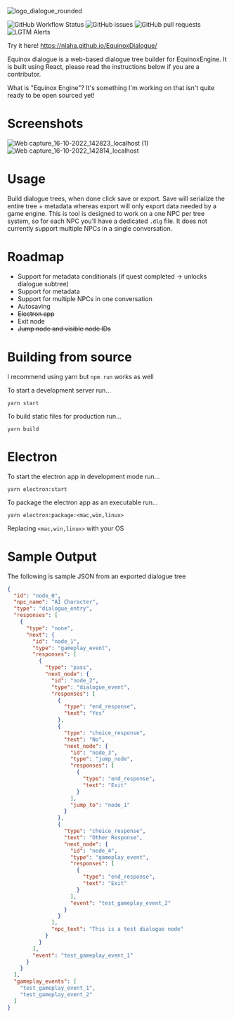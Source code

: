 ![logo_dialogue_rounded](https://user-images.githubusercontent.com/10292944/195273482-5c61364c-3f46-4435-8977-0027c2cad988.png)

![GitHub Workflow Status](https://img.shields.io/github/workflow/status/nlaha/EquinoxDialogue/Node.js%20CI?label=Node.js%20CI)
![GitHub issues](https://img.shields.io/github/issues/nlaha/EquinoxDialogue)
![GitHub pull requests](https://img.shields.io/github/issues-pr/nlaha/EquinoxDialogue)
![LGTM Alerts](https://img.shields.io/lgtm/alerts/github/nlaha/EquinoxDialogue)

Try it here! https://nlaha.github.io/EquinoxDialogue/

Equinox dialogue is a web-based dialogue tree builder for EquinoxEngine. It is built using React, please read the instructions below if you are a contributor.

What is "Equinox Engine"? It's something I'm working on that isn't quite ready to be open sourced yet!

# Screenshots

![Web capture_16-10-2022_142823_localhost (1)](https://user-images.githubusercontent.com/10292944/196059186-0f869758-32ab-421d-91f6-38a7b8f50e93.jpeg)
![Web capture_16-10-2022_142814_localhost](https://user-images.githubusercontent.com/10292944/196059181-70289c62-ca0b-4d7d-8f54-c8378b151e38.jpeg)

# Usage

Build dialogue trees, when done click save or export. Save will serialize the entire tree + metadata whereas export will only export data needed by a game engine. This is tool is designed to work on a one NPC per tree system, so for each NPC you'll have a dedicated `.dlg` file. It does not currently support multiple NPCs in a single conversation.

# Roadmap
- Support for metadata conditionals (if quest completed -> unlocks dialogue subtree)
- Support for metadata
- Support for multiple NPCs in one conversation
- Autosaving
- ~~Electron app~~
- Exit node
- ~~Jump node and visible node IDs~~

# Building from source

I recommend using yarn but `npm run` works as well

To start a development server run...
```
yarn start
```

To build static files for production run...
```
yarn build
```

# Electron

To start the electron app in development mode run...
```
yarn electron:start
```

To package the electron app as an executable run...
```
yarn electron:package:<mac,win,linux>
```
Replacing `<mac,win,linux>` with your OS

# Sample Output
The following is sample JSON from an exported dialogue tree

```json
{
  "id": "node_0",
  "npc_name": "AI Character",
  "type": "dialogue_entry",
  "responses": [
    {
      "type": "none",
      "next": {
        "id": "node_1",
        "type": "gameplay_event",
        "responses": [
          {
            "type": "pass",
            "next_node": {
              "id": "node_2",
              "type": "dialogue_event",
              "responses": [
                {
                  "type": "end_response",
                  "text": "Yes"
                },
                {
                  "type": "choice_response",
                  "text": "No",
                  "next_node": {
                    "id": "node_3",
                    "type": "jump_node",
                    "responses": [
                      {
                        "type": "end_response",
                        "text": "Exit"
                      }
                    ],
                    "jump_to": "node_1"
                  }
                },
                {
                  "type": "choice_response",
                  "text": "Other Response",
                  "next_node": {
                    "id": "node_4",
                    "type": "gameplay_event",
                    "responses": [
                      {
                        "type": "end_response",
                        "text": "Exit"
                      }
                    ],
                    "event": "test_gameplay_event_2"
                  }
                }
              ],
              "npc_text": "This is a test dialogue node"
            }
          }
        ],
        "event": "test_gameplay_event_1"
      }
    }
  ],
  "gameplay_events": [
    "test_gameplay_event_1",
    "test_gameplay_event_2"
  ]
}
```
